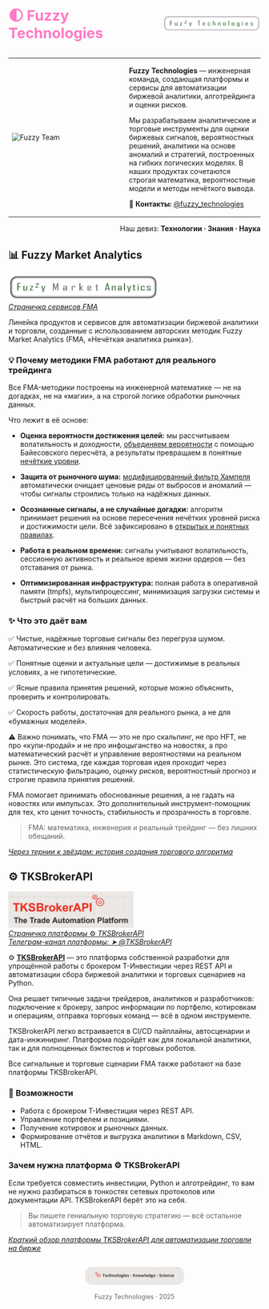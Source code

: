 <!-- no heading auto -->

<link rel="icon" href="/favicon.ico" type="image/x-icon">
<link rel="icon" type="image/png" sizes="32x32" href="/static/images/favicon-32x32.png">
<link rel="icon" type="image/png" sizes="64x64" href="/static/images/favicon-64x64.png">
<link rel="icon" type="image/png" sizes="128x128" href="/static/images/favicon-128x128.png">

<link rel="stylesheet" href="/static/style.css">

<div style="display: flex; align-items: center; justify-content: space-between; margin-bottom: 2rem;">
  <h1 style="margin: 0; font-size: 1.8rem;">
    <a href="https://fuzzy-technologies.github.io/" style="color: #ff79c6; text-decoration: none;">
      🌓 Fuzzy Technologies
    </a>
  </h1>
  <a href="https://fuzzy-technologies.github.io/">
    <img src="/static/images/FuzzyTechnologiesTextLogo-1000x180-transp.png" alt="Fuzzy Technologies Logo" width="200" />
  </a>
</div>

<table class="table-clean">
  <tr>
    <td style="width: 220px;">
      <img class="fuzzy-avatar" src="/static/images/0000-Вера-и-Дарина.gif" alt="Fuzzy Team">
    </td>
    <td>
      <p><strong>Fuzzy Technologies</strong> — инженерная команда, создающая платформы и сервисы для автоматизации биржевой аналитики, алготрейдинга и оценки рисков.</p>
      <p>Мы разрабатываем аналитические и торговые инструменты для оценки биржевых сигналов, вероятностных решений, аналитики на основе аномалий и стратегий, построенных на гибких логических моделях. В наших продуктах сочетаются строгая математика, вероятностные модели и методы нечёткого вывода.</p>
      <p>💬 <strong>Контакты:</strong> <a href="https://t.me/fuzzy_technologies">@fuzzy_technologies</a></p>
    </td>
  </tr>
</table>

[//]: # (<p style="text-align: right;">Наш девиз: <strong>Technologies · Knowledge · Science</strong></p>)
<p style="text-align: right;">Наш девиз: <strong>Технологии · Знания · Наука</strong></p>

## 📊 Fuzzy Market Analytics

<a href="https://fuzzy-technologies.github.io/FMA">
  <img src="/static/images/FuzzyMarketAnalytics-Text-Logo-1000x180-transp.png" alt="Fuzzy Market Analytics Logo" width="300"/>
</a><br>
<i><a href="https://fuzzy-technologies.github.io/FMA">Страничка сервисов FMA</a></i>


Линейка продуктов и сервисов для автоматизации биржевой аналитики и торговли, созданные с использованием авторских методик Fuzzy Market Analytics (FMA, «Нечёткая аналитика рынка»).

### 💡 Почему методики FMA работают для реального трейдинга

Все FMA-методики построены на инженерной математике — не на догадках, не на «магии», а на строгой логике обработки рыночных данных.

Что лежит в её основе:

- **Оценка вероятности достижения целей:** мы рассчитываем волатильность и доходности, [объединяем вероятности](https://teletype.in/@tgilmullin/target-probability) с помощью Байесовского пересчёта, а результаты превращаем в понятные [нечёткие уровни](https://teletype.in/@tgilmullin/fuzzy-scales).

- **Защита от рыночного шума:** [модифицированный фильтр Хампеля](https://teletype.in/@tgilmullin/hampel-anomalies-filtering) автоматически очищает ценовые ряды от выбросов и аномалий — чтобы сигналы строились только на надёжных данных.

- **Осознанные сигналы, а не случайные догадки:** алгоритм принимает решения на основе пересечения нечётких уровней риска и достижимости цели. Всё зафиксировано в [открытых и понятных правилах](https://teletype.in/@tgilmullin/trading-algorithm).

- **Работа в реальном времени:** сигналы учитывают волатильность, сессионную активность и реальное время жизни ордеров — без отставания от рынка.

- **Оптимизированная инфраструктура:** полная работа в оперативной памяти (tmpfs), мультипроцессинг, минимизация загрузки системы и быстрый расчёт на больших данных.

### ✨ Что это даёт вам

✅ Чистые, надёжные торговые сигналы без перегруза шумом. Автоматические и без влияния человека.

✅ Понятные оценки и актуальные цели — достижимые в реальных условиях, а не гипотетические.

✅ Ясные правила принятия решений, которые можно объяснить, проверить и контролировать.

✅ Скорость работы, достаточная для реального рынка, а не для «бумажных моделей».

⚠️ Важно понимать, что FMA — это не про скальпинг, не про HFT, не про «купи-продай» и не про инфоцыганство на новостях, а про математический расчёт и управление вероятностями на реальном рынке. Это система, где каждая торговая идея проходит через статистическую фильтрацию, оценку рисков, вероятностный прогноз и строгие правила принятия решений.

FMA помогает принимать обоснованные решения, а не гадать на новостях или импульсах. Это дополнительный инструмент-помощник для тех, кто ценит точность, стабильность и прозрачность в торговле.

> FMA: математика, инженерия и реальный трейдинг — без лишних обещаний.

*[Через тернии к звёздам: история создания торгового алгоритма](https://teletype.in/@tgilmullin/trading-algorithm-history)*

## ⚙️ TKSBrokerAPI

<a href="https://fuzzy-technologies.github.io/TKSBrokerAPI">
  <img src="/static/images/TKSBrokerAPI-Logo-text-only.png" alt="TKSBrokerAPI Logo" width="250">
</a><br>
<a href="https://fuzzy-technologies.github.io/TKSBrokerAPI"><i>Страничка платформы</i> ⚙️ <i>TKSBrokerAPI</i></a><br>
<a href="https://t.me/TKSBrokerAPI/19"><i>Телеграм-канал платформы: ➤ @TKSBrokerAPI</i></a>


⚙️ **[TKSBrokerAPI](https://github.com/Tim55667757/TKSBrokerAPI)** — это платформа собственной разработки для упрощённой работы с брокером Т-Инвестиции через REST API и автоматизации сбора биржевой аналитики и торговых сценариев на Python. 

Она решает типичные задачи трейдеров, аналитиков и разработчиков: подключение к брокеру, запрос информации по портфелю, котировкам и операциям, отправка торговых команд — всё в одном инструменте.

TKSBrokerAPI легко встраивается в CI/CD пайплайны, автосценарии и дата-инжиниринг. Платформа подойдёт как для локальной аналитики, так и для полноценных бэктестов и торговых роботов.

Все сигнальные и торговые сценарии FMA также работают на базе платформы TKSBrokerAPI.

### 🔧 Возможности

- Работа с брокером Т-Инвестиции через REST API.
- Управление портфелем и позициями.
- Получение котировок и рыночных данных.
- Формирование отчётов и выгрузка аналитики в Markdown, CSV, HTML.

### Зачем нужна платформа ⚙️ TKSBrokerAPI

Если требуется совместить инвестиции, Python и алготрейдинг, то вам не нужно разбираться в тонкостях сетевых протоколов или документации API. TKSBrokerAPI берёт это на себя.

> Вы пишете гениальную торговую стратегию — всё остальное автоматизирует платформа.

[*Краткий обзор платформы TKSBrokerAPI для автоматизации торговли на бирже*](https://teletype.in/@tgilmullin/TKSBrokerAPI)

<div style="text-align: center; margin-top: 2em;">
  <a href="https://fuzzy-technologies.github.io">
    <img src="/static/images/Technologies-Knowledge-Science.png" alt="Technologies · Knowledge · Science" width="200"/>
  </a>
  <p style="font-size: 0.9em; color: #666;">Fuzzy Technologies · 2025</p>
</div>
